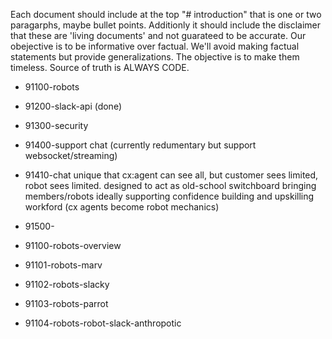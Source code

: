 Each document should include at the top "# introduction" that is one or two paragarphs, maybe bullet points.
Additionly it should include the disclaimer that these are 'living documents' and not guarateed to be accurate. Our obejective is to be informative over factual. We'll avoid making factual statements but provide generalizations. The objective is to make them timeless. Source of truth is ALWAYS CODE.

- 91100-robots
- 91200-slack-api (done)
- 91300-security
- 91400-support chat (currently redumentary but support websocket/streaming)
- 91410-chat unique that cx:agent can see all, but customer sees limited, robot sees limited.
  designed to act as old-school switchboard bringing members/robots
  ideally supporting confidence building and upskilling workford (cx agents become robot mechanics)
- 91500-

- 91100-robots-overview
- 91101-robots-marv
- 91102-robots-slacky
- 91103-robots-parrot
- 91104-robots-robot-slack-anthropotic
